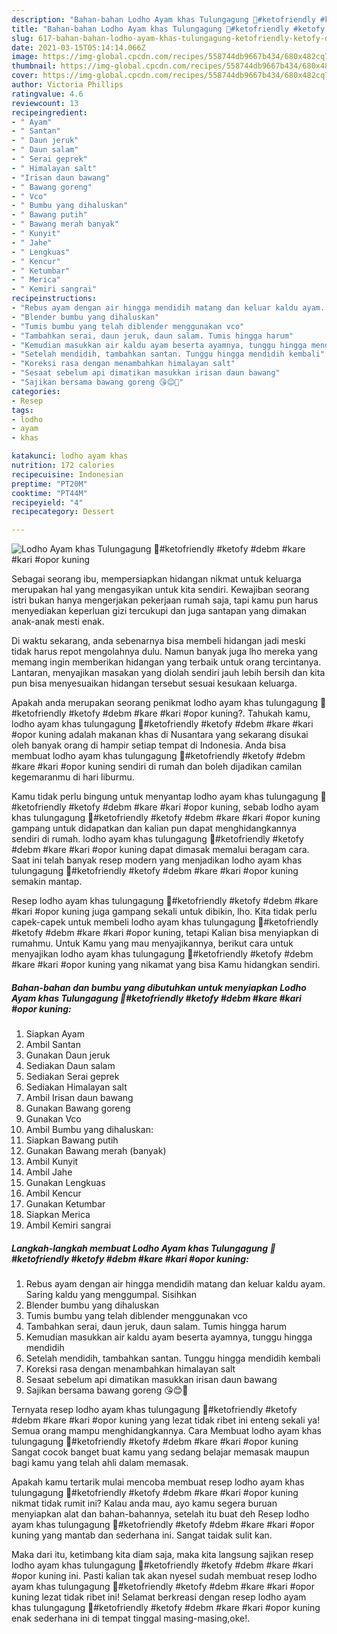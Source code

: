 ```yaml
---
description: "Bahan-bahan Lodho Ayam khas Tulungagung 🍗#ketofriendly #ketofy #debm #kare #kari #opor kuning yang enak dan Mudah Dibuat"
title: "Bahan-bahan Lodho Ayam khas Tulungagung 🍗#ketofriendly #ketofy #debm #kare #kari #opor kuning yang enak dan Mudah Dibuat"
slug: 617-bahan-bahan-lodho-ayam-khas-tulungagung-ketofriendly-ketofy-debm-kare-kari-opor-kuning-yang-enak-dan-mudah-dibuat
date: 2021-03-15T05:14:14.066Z
image: https://img-global.cpcdn.com/recipes/558744db9667b434/680x482cq70/lodho-ayam-khas-tulungagung-🍗ketofriendly-ketofy-debm-kare-kari-opor-kuning-foto-resep-utama.jpg
thumbnail: https://img-global.cpcdn.com/recipes/558744db9667b434/680x482cq70/lodho-ayam-khas-tulungagung-🍗ketofriendly-ketofy-debm-kare-kari-opor-kuning-foto-resep-utama.jpg
cover: https://img-global.cpcdn.com/recipes/558744db9667b434/680x482cq70/lodho-ayam-khas-tulungagung-🍗ketofriendly-ketofy-debm-kare-kari-opor-kuning-foto-resep-utama.jpg
author: Victoria Phillips
ratingvalue: 4.6
reviewcount: 13
recipeingredient:
- " Ayam"
- " Santan"
- " Daun jeruk"
- " Daun salam"
- " Serai geprek"
- " Himalayan salt"
- "Irisan daun bawang"
- " Bawang goreng"
- " Vco"
- " Bumbu yang dihaluskan"
- " Bawang putih"
- " Bawang merah banyak"
- " Kunyit"
- " Jahe"
- " Lengkuas"
- " Kencur"
- " Ketumbar"
- " Merica"
- " Kemiri sangrai"
recipeinstructions:
- "Rebus ayam dengan air hingga mendidih matang dan keluar kaldu ayam. Saring kaldu yang menggumpal. Sisihkan"
- "Blender bumbu yang dihaluskan"
- "Tumis bumbu yang telah diblender menggunakan vco"
- "Tambahkan serai, daun jeruk, daun salam. Tumis hingga harum"
- "Kemudian masukkan air kaldu ayam beserta ayamnya, tunggu hingga mendidih"
- "Setelah mendidih, tambahkan santan. Tunggu hingga mendidih kembali"
- "Koreksi rasa dengan menambahkan himalayan salt"
- "Sesaat sebelum api dimatikan masukkan irisan daun bawang"
- "Sajikan bersama bawang goreng 😘😊🍲"
categories:
- Resep
tags:
- lodho
- ayam
- khas

katakunci: lodho ayam khas 
nutrition: 172 calories
recipecuisine: Indonesian
preptime: "PT20M"
cooktime: "PT44M"
recipeyield: "4"
recipecategory: Dessert

---
```



![Lodho Ayam khas Tulungagung 🍗#ketofriendly #ketofy #debm #kare #kari #opor kuning](https://img-global.cpcdn.com/recipes/558744db9667b434/680x482cq70/lodho-ayam-khas-tulungagung-🍗ketofriendly-ketofy-debm-kare-kari-opor-kuning-foto-resep-utama.jpg)

Sebagai seorang ibu, mempersiapkan hidangan nikmat untuk keluarga merupakan hal yang mengasyikan untuk kita sendiri. Kewajiban seorang istri bukan hanya mengerjakan pekerjaan rumah saja, tapi kamu pun harus menyediakan keperluan gizi tercukupi dan juga santapan yang dimakan anak-anak mesti enak.

Di waktu  sekarang, anda sebenarnya bisa membeli hidangan jadi meski tidak harus repot mengolahnya dulu. Namun banyak juga lho mereka yang memang ingin memberikan hidangan yang terbaik untuk orang tercintanya. Lantaran, menyajikan masakan yang diolah sendiri jauh lebih bersih dan kita pun bisa menyesuaikan hidangan tersebut sesuai kesukaan keluarga. 



Apakah anda merupakan seorang penikmat lodho ayam khas tulungagung 🍗#ketofriendly #ketofy #debm #kare #kari #opor kuning?. Tahukah kamu, lodho ayam khas tulungagung 🍗#ketofriendly #ketofy #debm #kare #kari #opor kuning adalah makanan khas di Nusantara yang sekarang disukai oleh banyak orang di hampir setiap tempat di Indonesia. Anda bisa membuat lodho ayam khas tulungagung 🍗#ketofriendly #ketofy #debm #kare #kari #opor kuning sendiri di rumah dan boleh dijadikan camilan kegemaranmu di hari liburmu.

Kamu tidak perlu bingung untuk menyantap lodho ayam khas tulungagung 🍗#ketofriendly #ketofy #debm #kare #kari #opor kuning, sebab lodho ayam khas tulungagung 🍗#ketofriendly #ketofy #debm #kare #kari #opor kuning gampang untuk didapatkan dan kalian pun dapat menghidangkannya sendiri di rumah. lodho ayam khas tulungagung 🍗#ketofriendly #ketofy #debm #kare #kari #opor kuning dapat dimasak memalui beragam cara. Saat ini telah banyak resep modern yang menjadikan lodho ayam khas tulungagung 🍗#ketofriendly #ketofy #debm #kare #kari #opor kuning semakin mantap.

Resep lodho ayam khas tulungagung 🍗#ketofriendly #ketofy #debm #kare #kari #opor kuning juga gampang sekali untuk dibikin, lho. Kita tidak perlu capek-capek untuk membeli lodho ayam khas tulungagung 🍗#ketofriendly #ketofy #debm #kare #kari #opor kuning, tetapi Kalian bisa menyiapkan di rumahmu. Untuk Kamu yang mau menyajikannya, berikut cara untuk menyajikan lodho ayam khas tulungagung 🍗#ketofriendly #ketofy #debm #kare #kari #opor kuning yang nikamat yang bisa Kamu hidangkan sendiri.

<!--inarticleads1-->

##### Bahan-bahan dan bumbu yang dibutuhkan untuk menyiapkan Lodho Ayam khas Tulungagung 🍗#ketofriendly #ketofy #debm #kare #kari #opor kuning:

1. Siapkan  Ayam
1. Ambil  Santan
1. Gunakan  Daun jeruk
1. Sediakan  Daun salam
1. Sediakan  Serai geprek
1. Sediakan  Himalayan salt
1. Ambil Irisan daun bawang
1. Gunakan  Bawang goreng
1. Gunakan  Vco
1. Ambil  Bumbu yang dihaluskan:
1. Siapkan  Bawang putih
1. Gunakan  Bawang merah (banyak)
1. Ambil  Kunyit
1. Ambil  Jahe
1. Gunakan  Lengkuas
1. Ambil  Kencur
1. Gunakan  Ketumbar
1. Siapkan  Merica
1. Ambil  Kemiri sangrai




<!--inarticleads2-->

##### Langkah-langkah membuat Lodho Ayam khas Tulungagung 🍗#ketofriendly #ketofy #debm #kare #kari #opor kuning:

1. Rebus ayam dengan air hingga mendidih matang dan keluar kaldu ayam. Saring kaldu yang menggumpal. Sisihkan
1. Blender bumbu yang dihaluskan
1. Tumis bumbu yang telah diblender menggunakan vco
1. Tambahkan serai, daun jeruk, daun salam. Tumis hingga harum
1. Kemudian masukkan air kaldu ayam beserta ayamnya, tunggu hingga mendidih
1. Setelah mendidih, tambahkan santan. Tunggu hingga mendidih kembali
1. Koreksi rasa dengan menambahkan himalayan salt
1. Sesaat sebelum api dimatikan masukkan irisan daun bawang
1. Sajikan bersama bawang goreng 😘😊🍲




Ternyata resep lodho ayam khas tulungagung 🍗#ketofriendly #ketofy #debm #kare #kari #opor kuning yang lezat tidak ribet ini enteng sekali ya! Semua orang mampu menghidangkannya. Cara Membuat lodho ayam khas tulungagung 🍗#ketofriendly #ketofy #debm #kare #kari #opor kuning Sangat cocok banget buat kamu yang sedang belajar memasak maupun bagi kamu yang telah ahli dalam memasak.

Apakah kamu tertarik mulai mencoba membuat resep lodho ayam khas tulungagung 🍗#ketofriendly #ketofy #debm #kare #kari #opor kuning nikmat tidak rumit ini? Kalau anda mau, ayo kamu segera buruan menyiapkan alat dan bahan-bahannya, setelah itu buat deh Resep lodho ayam khas tulungagung 🍗#ketofriendly #ketofy #debm #kare #kari #opor kuning yang mantab dan sederhana ini. Sangat taidak sulit kan. 

Maka dari itu, ketimbang kita diam saja, maka kita langsung sajikan resep lodho ayam khas tulungagung 🍗#ketofriendly #ketofy #debm #kare #kari #opor kuning ini. Pasti kalian tak akan nyesel sudah membuat resep lodho ayam khas tulungagung 🍗#ketofriendly #ketofy #debm #kare #kari #opor kuning lezat tidak ribet ini! Selamat berkreasi dengan resep lodho ayam khas tulungagung 🍗#ketofriendly #ketofy #debm #kare #kari #opor kuning enak sederhana ini di tempat tinggal masing-masing,oke!.

